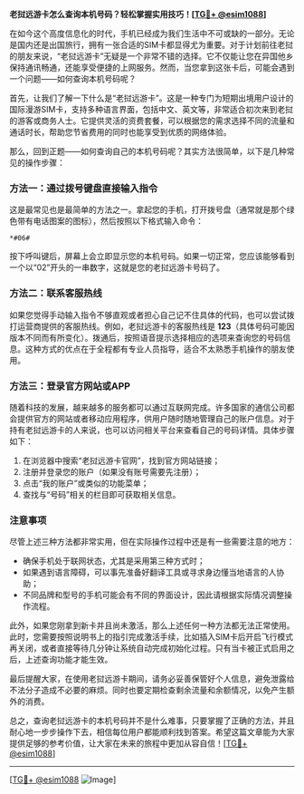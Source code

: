 **老挝远游卡怎么查询本机号码？轻松掌握实用技巧！[[TG💪+ @esim1088](https://t.me/s/esim1088)]**

在如今这个高度信息化的时代，手机已经成为我们生活中不可或缺的一部分。无论是国内还是出国旅行，拥有一张合适的SIM卡都显得尤为重要。对于计划前往老挝的朋友来说，“老挝远游卡”无疑是一个非常不错的选择。它不仅能让您在异国他乡保持通讯畅通，还能享受便捷的上网服务。然而，当您拿到这张卡后，可能会遇到一个问题——如何查询本机号码呢？

首先，让我们了解一下什么是“老挝远游卡”。这是一种专门为短期出境用户设计的国际漫游SIM卡，支持多种语言界面，包括中文、英文等，非常适合初次来到老挝的游客或商务人士。它提供灵活的资费套餐，可以根据您的需求选择不同的流量和通话时长，帮助您节省费用的同时也能享受到优质的网络体验。

那么，回到正题——如何查询自己的本机号码呢？其实方法很简单，以下是几种常见的操作步骤：

### 方法一：通过拨号键盘直接输入指令
这是最常见也是最简单的方法之一。拿起您的手机，打开拨号盘（通常就是那个绿色带有电话图案的图标），然后按照以下格式输入命令：
```
*#06#
```
按下呼叫键后，屏幕上会立即显示您的本机号码。如果一切正常，您应该能够看到一个以“02”开头的一串数字，这就是您的老挝远游卡号码了。

### 方法二：联系客服热线
如果您觉得手动输入指令不够直观或者担心自己记不住具体的代码，也可以尝试拨打运营商提供的客服热线。例如，老挝远游卡的客服热线是 **123**（具体号码可能因版本不同而有所变化）。拨通后，按照语音提示选择相应的选项来查询您的号码信息。这种方式的优点在于全程都有专业人员指导，适合不太熟悉手机操作的朋友使用。

### 方法三：登录官方网站或APP
随着科技的发展，越来越多的服务都可以通过互联网完成。许多国家的通信公司都会提供官方的网站或者移动应用程序，供用户随时随地管理自己的账户信息。对于持有老挝远游卡的人来说，也可以访问相关平台来查看自己的号码详情。具体步骤如下：
1. 在浏览器中搜索“老挝远游卡官网”，找到官方网站链接；
2. 注册并登录您的账户（如果没有账号需要先注册）；
3. 点击“我的账户”或类似的功能菜单；
4. 查找与“号码”相关的栏目即可获取相关信息。

### 注意事项
尽管上述三种方法都非常实用，但在实际操作过程中还是有一些需要注意的地方：
- 确保手机处于联网状态，尤其是采用第三种方式时；
- 如果遇到语言障碍，可以事先准备好翻译工具或寻求身边懂当地语言的人协助；
- 不同品牌和型号的手机可能会有不同的界面设计，因此请根据实际情况调整操作流程。

此外，如果您刚拿到新卡并且尚未激活，那么上述任何一种方法都无法正常使用。此时，您需要按照说明书上的指引完成激活手续，比如插入SIM卡后开启飞行模式再关闭，或者直接等待几分钟让系统自动完成初始化过程。只有当卡被正式启用之后，上述查询功能才能生效。

最后提醒大家，在使用老挝远游卡期间，请务必妥善保管好个人信息，避免泄露给不法分子造成不必要的麻烦。同时也要定期检查剩余流量和余额情况，以免产生额外的消费。

总之，查询老挝远游卡的本机号码并不是什么难事，只要掌握了正确的方法，并且耐心地一步步操作下去，相信每位用户都能顺利找到答案。希望这篇文章能为大家提供足够的参考价值，让大家在未来的旅程中更加从容自信！[[TG💪+ @esim1088](https://t.me/s/esim1088)]

---

[[TG💪+ @esim1088](https://t.me/s/esim1088) ![Image](https://i.postimg.cc/4NQfJmqS/Snipaste-2025-05-13-00-14-12.png)]